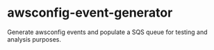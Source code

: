 # awsconfig-event-generator
Generate awsconfig events and populate a SQS queue for testing and analysis purposes.

